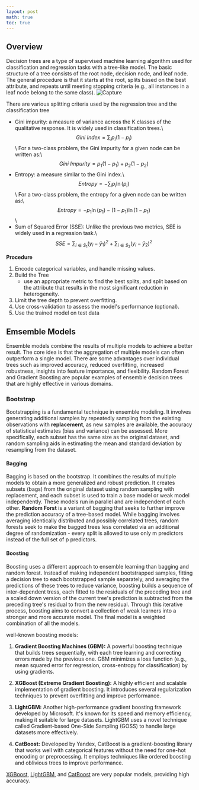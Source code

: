 ```yaml
---
layout: post
math: true
toc: true
---
```

## Overview
Decision trees are a type of supervised machine learning algorithm used for classification and regression tasks with a tree-like model. The basic structure of a tree
consists of the root node, decision node, and leaf node. The general procedure is that it starts at the root, splits based on the best attribute, and repeats until 
meeting stopping criteria (e.g., all instances in a leaf node belong to the same class).
![Capture](https://github.com/zhiweilin27/zhiweilin27.github.io/assets/111717798/b0cbb83a-e5e7-4296-95b8-49ade8546f0c)


There are various splitting criteria used by the regression tree and the classification tree
- Gini impurity: a measure of variance across the K classes of the qualitative response. It is widely used in classification trees.\\
$$
Gini\ Index = \sum_{i} p_{i}(1-p_{i})
$$\\
For a two-class problem, the Gini impurity for a given node can be written as:\\
$$
Gini\ Impurity = p_{1}(1-p_{1}) + p_{2}(1-p_{2})
$$
- Entropy: a measure similar to the Gini index.\\
$$Entropy = -\sum_{i} p_{i} \ln(p_{i})$$\\
For a two-class problem, the entropy for a given node can be written as:\\
$$Entropy = -p_{1} \ln(p_{1}) - (1 - p_{1}) \ln(1 - p_{1})$$\\
- Sum of Squared Error (SSE): Unlike the previous two metrics, SEE is widely used in a regression task.\\
$$SSE = \sum_{i \in S_{1}} (y_{i} - \bar{y}_{1})^{2} + \sum_{i \in S_{2}} (y_{i} - \bar{y}_{2})^{2}$$

**Procedure**
1. Encode categorical variables, and handle missing values.
2. Build the Tree
   - use an appropriate metric to find the best splits, and split based on the attribute that results in the most significant reduction in heterogeneity.
3. Limit the tree depth to prevent overfitting.
4. Use cross-validation to assess the model's performance (optional).
5. Use the trained model on test data

## Emsemble Models
Ensemble models combine the results of multiple models to achieve a better result. The core idea is that the aggregation of multiple models can often outperform a single model. There are 
some advantages over individual trees such as improved accuracy, reduced overfitting, increased robustness, insights into feature importance, and flexibility. Random Forest and Gradient Boosting are popular examples of ensemble decision trees that are highly effective in various domains.

### Bootstrap
Bootstrapping is a fundamental technique in ensemble modeling. It involves generating additional samples by repeatedly sampling from the existing observations with **replacement**, as new samples are available, the accuracy of statistical estimates (bias and variance) can be assessed. 
More specifically, each subset has the same size as the original dataset, and random sampling aids in estimating the mean and standard deviation by resampling from the dataset.

#### Bagging
Bagging is based on the bootstrap. It combines the results of multiple models to obtain a more generalized and robust prediction. It creates subsets (bags) from the original dataset using random sampling with replacement, and each subset is used to train a base model or weak model independently. These models run in parallel and are independent of each other.
**Random Forst** is a variant of bagging that seeks to further improve the prediction accuracy of a tree-based model. While bagging involves averaging identically distributed and possibly correlated trees, random forests seek to make the bagged trees less correlated via an additional degree of randomization - every split is allowed to use only m predictors instead of the full set of p predictors. 

#### Boosting
Boosting uses a different approach to ensemble learning than bagging and random forest. Instead of making independent bootstrapped samples, fitting a decision tree to each bootstrapped sample separately, and averaging the predictions of these trees to reduce variance, boosting builds a sequence of inter-dependent tress, each fitted to the residuals of the preceding tree and a scaled down version of the current tree's prediction is subtracted from the preceding tree's residual to from the new residual. 
Through this iterative process, boosting aims to convert a collection of weak learners into a stronger and more accurate model. The final model is a weighted combination of all the models.

well-known boosting models:

1. **Gradient Boosting Machines (GBM):** A powerful boosting technique that builds trees sequentially, with each tree learning and correcting errors made by the previous one. GBM minimizes a loss function (e.g., mean squared error for regression, cross-entropy for classification) by using gradients.

2. **XGBoost (Extreme Gradient Boosting):** A highly efficient and scalable implementation of gradient boosting. It introduces several regularization techniques to prevent overfitting and improve performance.
   
3. **LightGBM:** Another high-performance gradient boosting framework developed by Microsoft. It's known for its speed and memory efficiency, making it suitable for large datasets. LightGBM uses a novel technique called Gradient-based One-Side Sampling (GOSS) to handle large datasets more effectively.

4. **CatBoost:** Developed by Yandex, CatBoost is a gradient-boosting library that works well with categorical features without the need for one-hot encoding or preprocessing. It employs techniques like ordered boosting and oblivious trees to improve performance.

[XGBoost](https://arxiv.org/pdf/1603.02754.pdf), [LightGBM](https://proceedings.neurips.cc/paper_files/paper/2017/file/6449f44a102fde848669bdd9eb6b76fa-Paper.pdf), and [CatBoost](https://arxiv.org/pdf/1706.09516.pdf) are very popular models, providing high accuracy. 
